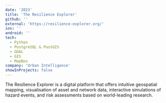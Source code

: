```yaml
---
date: '2023'
title: 'The Resilience Explorer'
github: ''
external: 'https://resilience-explorer.org/'
ios: ''
android: ''
tech:
  - Python
  - PostgreSQL & PostGIS
  - GDAL
  - GIS
  - MapBox
company: 'Urban Intelligence'
showInProjects: false
---
```


The Resilience Explorer is a digital platform that offers intuitive geospatial mapping, visualisation of asset and network data, interactive simulations of hazard events, and risk assessments based on world-leading research.
